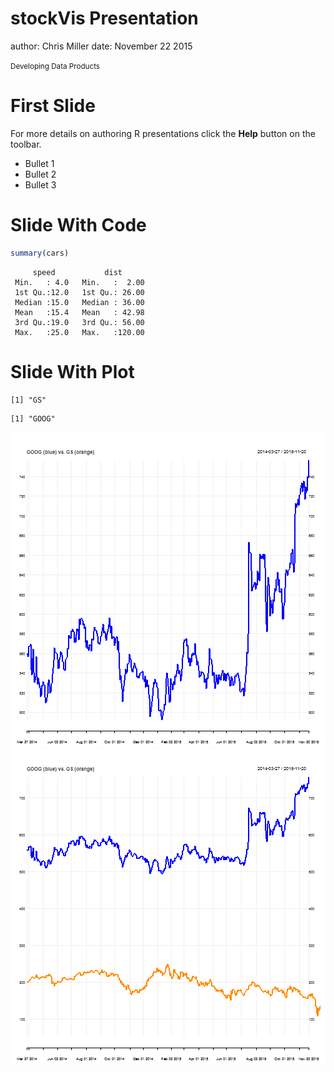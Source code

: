 stockVis Presentation
========================================================
author: Chris Miller
date: November 22 2015

<small>
Developing Data Products
</small>

First Slide
========================================================

For more details on authoring R presentations click the
**Help** button on the toolbar.

- Bullet 1
- Bullet 2
- Bullet 3

Slide With Code
========================================================


```r
summary(cars)
```

```
     speed           dist       
 Min.   : 4.0   Min.   :  2.00  
 1st Qu.:12.0   1st Qu.: 26.00  
 Median :15.0   Median : 36.00  
 Mean   :15.4   Mean   : 42.98  
 3rd Qu.:19.0   3rd Qu.: 56.00  
 Max.   :25.0   Max.   :120.00  
```

Slide With Plot
========================================================


```
[1] "GS"
```

```
[1] "GOOG"
```

![plot of chunk unnamed-chunk-2](stockVis-figure/unnamed-chunk-2-1.png) ![plot of chunk unnamed-chunk-2](stockVis-figure/unnamed-chunk-2-2.png) 
